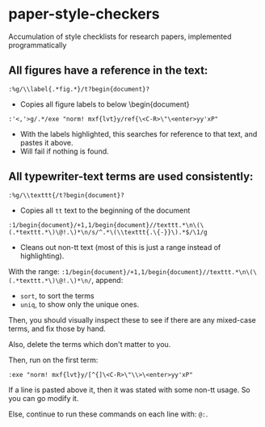 # paper-style-checkers
Accumulation of style checklists for research papers, implemented programmatically

## All figures have a reference in the text:
```
:%g/\\label{.*fig.*}/t?begin{document}?
```
- Copies all figure labels to below \begin{document}
```
:'<,'>g/.*/exe "norm! mxf{lvt}y/ref{\<C-R>\"\<enter>yy'xP"
```
- With the labels highlighted, this searches for reference to that text, and pastes it above.
- Will fail if nothing is found.

## All typewriter-text terms are used consistently:

```
:%g/\\texttt{/t?begin{document}?
```
- Copies all `tt` text to the beginning of the document

```
:1/begin{document}/+1,1/begin{document}//texttt.*\n\(\(.*texttt.*\)\@!.\)*\n/s/^.*\(\\texttt{.\{-}}\).*$/\1/g
```
- Cleans out non-tt text (most of this is just a range instead of highlighting).

With the range: `:1/begin{document}/+1,1/begin{document}//texttt.*\n\(\(.*texttt.*\)\@!.\)*\n/`, append:
- `sort`, to sort the terms
- `uniq`, to show only the unique ones.

Then, you should visually inspect these to see if there are any mixed-case terms, and fix those by hand.

Also, delete the terms which don't matter to you.

Then, run on the first term:
```
:exe "norm! mxf{lvt}y/[^{]\<C-R>\"\\>\<enter>yy'xP"
```
If a line is pasted above it, then it was stated with some non-tt usage. So you can go modify it.

Else, continue to run these commands on each line with: `@:`.
